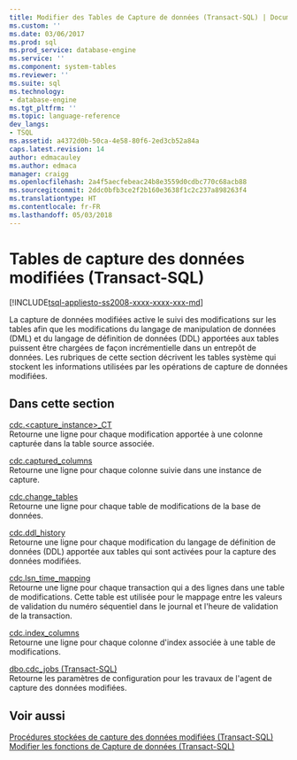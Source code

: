 ```yaml
---
title: Modifier des Tables de Capture de données (Transact-SQL) | Documents Microsoft
ms.custom: ''
ms.date: 03/06/2017
ms.prod: sql
ms.prod_service: database-engine
ms.service: ''
ms.component: system-tables
ms.reviewer: ''
ms.suite: sql
ms.technology:
- database-engine
ms.tgt_pltfrm: ''
ms.topic: language-reference
dev_langs:
- TSQL
ms.assetid: a4372d0b-50ca-4e58-80f6-2ed3cb52a84a
caps.latest.revision: 14
author: edmacauley
ms.author: edmaca
manager: craigg
ms.openlocfilehash: 2a4f5aecfebeac24b8e3559d0cdbc770c68acb88
ms.sourcegitcommit: 2ddc0bfb3ce2f2b160e3638f1c2c237a898263f4
ms.translationtype: HT
ms.contentlocale: fr-FR
ms.lasthandoff: 05/03/2018
---
```

# <a name="change-data-capture-tables-transact-sql"></a>Tables de capture des données modifiées (Transact-SQL)
[!INCLUDE[tsql-appliesto-ss2008-xxxx-xxxx-xxx-md](../../includes/tsql-appliesto-ss2008-xxxx-xxxx-xxx-md.md)]

  La capture de données modifiées active le suivi des modifications sur les tables afin que les modifications du langage de manipulation de données (DML) et du langage de définition de données (DDL) apportées aux tables puissent être chargées de façon incrémentielle dans un entrepôt de données. Les rubriques de cette section décrivent les tables système qui stockent les informations utilisées par les opérations de capture de données modifiées.  
  
## <a name="in-this-section"></a>Dans cette section  
 [cdc.<capture_instance>_CT](../../relational-databases/system-tables/cdc-capture-instance-ct-transact-sql.md)  
 Retourne une ligne pour chaque modification apportée à une colonne capturée dans la table source associée.  
  
 [cdc.captured_columns](../../relational-databases/system-tables/cdc-captured-columns-transact-sql.md)  
 Retourne une ligne pour chaque colonne suivie dans une instance de capture.  
  
 [cdc.change_tables](../../relational-databases/system-tables/cdc-change-tables-transact-sql.md)  
 Retourne une ligne pour chaque table de modifications de la base de données.  
  
 [cdc.ddl_history](../../relational-databases/system-tables/cdc-ddl-history-transact-sql.md)  
 Retourne une ligne pour chaque modification du langage de définition de données (DDL) apportée aux tables qui sont activées pour la capture des données modifiées.  
  
 [cdc.lsn_time_mapping](../../relational-databases/system-tables/cdc-lsn-time-mapping-transact-sql.md)  
 Retourne une ligne pour chaque transaction qui a des lignes dans une table de modifications. Cette table est utilisée pour le mappage entre les valeurs de validation du numéro séquentiel dans le journal et l'heure de validation de la transaction.  
  
 [cdc.index_columns](../../relational-databases/system-tables/cdc-index-columns-transact-sql.md)  
 Retourne une ligne pour chaque colonne d'index associée à une table de modifications.  
  
 [dbo.cdc_jobs &#40;Transact-SQL&#41;](../../relational-databases/system-tables/dbo-cdc-jobs-transact-sql.md)  
 Retourne les paramètres de configuration pour les travaux de l'agent de capture des données modifiées.  
  
## <a name="see-also"></a>Voir aussi  
 [Procédures stockées de capture des données modifiées &#40;Transact-SQL&#41;](../../relational-databases/system-stored-procedures/change-data-capture-stored-procedures-transact-sql.md)   
 [Modifier les fonctions de Capture de données &#40;Transact-SQL&#41;](../../relational-databases/system-functions/change-data-capture-functions-transact-sql.md)  
  
  
